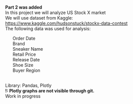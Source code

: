 <b>Part 2 was added</b>
<br>
In this project we will analyze US Stock X market
<br>
We will use dataset from Kaggle: https://www.kaggle.com/hudsonstuck/stockx-data-contest
<br>
The following data was used for analysis: 
<ul>
Order Date<br>
Brand<br>
Sneaker Name<br>
Retail Price <br>
Release Date<br>
Shoe Size<br>
Buyer Region<br>
</ul>
<br>
Library: Pandas, Plotly
<br>
<b>!: Plotly graphs are not visible through git.</b>
<br>
Work in progress
